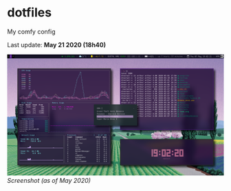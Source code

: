# dotfiles
My comfy config

Last update: **May 21 2020 (18h40)**

![screenshot](https://github.com/arthurmassanes/dotfiles/blob/master/screenshots/sakura.png)
_Screenshot (as of May 2020)_
